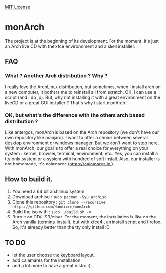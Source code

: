 [MIT License](https://img.shields.io/badge/license-MIT-blue.svg)
# monArch

The project is at the beginning of its development. For the moment, it's just an
Arch live CD with the xfce environnment and a shell installer.

## FAQ

### What ? Another Arch distribution ? Why ?

I really love the ArchLinux distribution, but sometimes, when i install arch on
a new computer, it bothers me to reinstall all from scratch. OK, i can use a
script (and i do ;p). But, why not installing it with a great environment on the
liveCD or a great GUI installer ? That's why i start monArch !

### OK, but what's the difference with the others arch based distribution ?

Like antergos, monArch is based on the Arch repository (we don't have our own
repository like manjaro). I want to offer a choice between several desktop
environment or windows manager. But we don't want to stop here. With monArch,
our goal is to offer a real choice for everything on your system : kernel,
browser, terminal, environment, etc.. Yes, you can install a tty only system
or a system with hundred of soft install. Also, our installer is not homemade,
it's calamares (https://calamares.io/).

## How to build it.

1. You need a 64 bit archlinux system.
2. Download archIso : `sudo pacman -Syu archiso`
3. Clone this repository : `git clone --recursive https://github.com/Nandicre/monArch`
4. Build the iso with : `sudo ./build.sh -v`
5. Burn it on CD/USB/other. For the moment, the installation is like on the Arch
vanilla (terminal install), but with xfce4 , an install script and firefox. So,
it's already better than the tty only install :D

## TO DO

- let the user choose the keyboard layout.
- add calamares for the installation.
- and a lot more to have a great distro :) .
